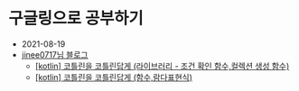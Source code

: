 # 구글링으로 공부하기

- 2021-08-19
- [jinee0717님 블로그](https://jinee0717.tistory.com/category/Android)
  - [[kotlin] 코틀린을 코틀린답게 (라이브러리 - 조건 확인 함수,컬렉션 생성 함수)](https://jinee0717.tistory.com/10)
  - [[kotlin] 코틀린을 코틀린답게 (함수,람다표현식)](https://jinee0717.tistory.com/7?category=762318)